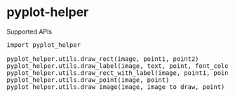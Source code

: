 # pyplot-helper

Supported APIs
<pre>
import pyplot_helper

pyplot_helper.utils.draw_rect(image, point1, point2)
pyplot_helper.utils.draw_label(image, text, point, font_color=(255, 255, 255), font_size=28)
pyplot_helper.utils.draw_rect_with_label(image, point1, point2, text, font_color=(255, 255, 255), font_size=28)
pyplot_helper.utils.draw_point(image, point)
pyplot_helper.utils.draw_image(image, image_to_draw, point)
</pre>
